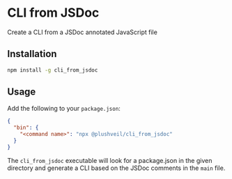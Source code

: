# CLI from JSDoc

Create a CLI from a JSDoc annotated JavaScript file


## Installation

```bash
npm install -g cli_from_jsdoc
```


## Usage

Add the following to your `package.json`:

```json
{
  "bin": {
    "<command name>": "npx @plushveil/cli_from_jsdoc"
  }
}
```

The `cli_from_jsdoc` executable will look for a package.json in the given directory and generate a CLI based on the JSDoc comments in the `main` file.
